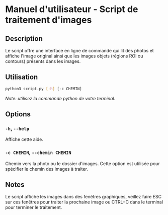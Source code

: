 # Manuel d'utilisateur - Script de traitement d'images

## Description
Le script offre une interface en ligne de commande qui lit des photos et affiche l'image original ainsi que les images objets (régions ROI ou contours) présents dans les images.

## Utilisation
```bash
python3 script.py [-h] [-c CHEMIN]
```

*Note: utilisez la commande python de votre terminal.*

## Options

### `-h`, `--help`

Affiche cette aide.

### `-c CHEMIN`, `--chemin CHEMIN`

Chemin vers la photo ou le dossier d'images. Cette option est utilisée pour spécifier le chemin des images à traiter.

## Notes
Le script affiche les images dans des fenêtres graphiques, veillez faire ESC sur ces fenêtres pour traiter la prochaine image ou CTRL+C dans le terminal pour terminer le traitement.

